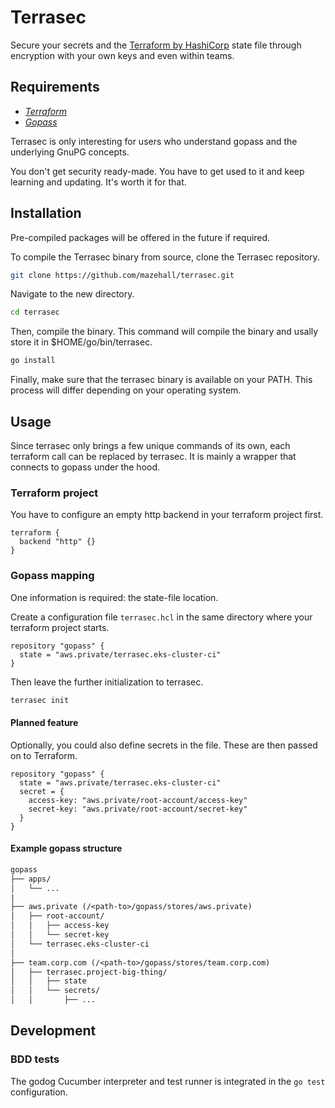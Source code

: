# Terrasec

Secure your secrets and the [Terraform by HashiCorp](https://www.terraform.io/) state file
through encryption with your own keys and even within teams.

## Requirements

- [_Terraform_](https://learn.hashicorp.com/tutorials/terraform/install-cli?in=terraform/aws-get-started)
- [_Gopass_](https://github.com/gopasspw/gopass/blob/master/docs/setup.md)

Terrasec is only interesting for users who understand gopass and the underlying GnuPG concepts.

You don't get security ready-made. You have to get used to it and keep learning and updating. It's worth it for that.

## Installation

Pre-compiled packages will be offered in the future if required.

To compile the Terrasec binary from source, clone the Terrasec repository.

```bash
git clone https://github.com/mazehall/terrasec.git
```

Navigate to the new directory.

```bash
cd terrasec
```

Then, compile the binary. This command will compile the binary and usally store it in $HOME/go/bin/terrasec.

```bash
go install
```

Finally, make sure that the terrasec binary is available on your PATH. This process will differ depending on your operating system.

## Usage

Since terrasec only brings a few unique commands of its own, each terraform call can be replaced by terrasec. It is mainly a wrapper that connects to gopass under the hood.

### Terraform project

You have to configure an empty http backend in your terraform project first.

```hcl
terraform {
  backend "http" {}
}
```

### Gopass mapping

One information is required: the state-file location.

Create a configuration file `terrasec.hcl` in the same directory where your terraform project starts.

```hcl
repository "gopass" {
  state = "aws.private/terrasec.eks-cluster-ci"
}
```

Then leave the further initialization to terrasec.

```bash
terrasec init
```

#### Planned feature

Optionally, you could also define secrets in the file. These are then passed on to Terraform.

```hcl
repository "gopass" {
  state = "aws.private/terrasec.eks-cluster-ci"
  secret = {
    access-key: "aws.private/root-account/access-key"
    secret-key: "aws.private/root-account/secret-key"
  }
}
```

#### Example gopass structure

```txt
gopass
├── apps/
│   └── ...
|
├── aws.private (/<path-to>/gopass/stores/aws.private)
│   ├── root-account/
│   │   ├── access-key
│   │   └── secret-key
│   └── terrasec.eks-cluster-ci
│ 
├── team.corp.com (/<path-to>/gopass/stores/team.corp.com)
│   ├── terrasec.project-big-thing/
│   │   ├── state
│   │   └── secrets/
│   │       ├── ...

```

## Development

### BDD tests

The godog Cucumber interpreter and test runner is integrated in the `go test` configuration.
